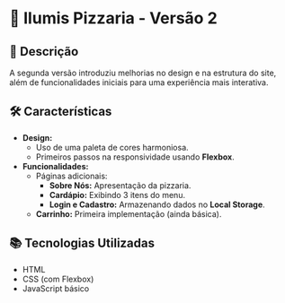 # 🍕 Ilumis Pizzaria - Versão 2  

## 📖 Descrição  
A segunda versão introduziu melhorias no design e na estrutura do site, além de funcionalidades iniciais para uma experiência mais interativa.  

## 🛠️ Características  
- **Design:**  
  - Uso de uma paleta de cores harmoniosa.  
  - Primeiros passos na responsividade usando **Flexbox**.  
- **Funcionalidades:**  
  - Páginas adicionais:  
    - **Sobre Nós:** Apresentação da pizzaria.  
    - **Cardápio:** Exibindo 3 itens do menu.  
    - **Login e Cadastro:** Armazenando dados no **Local Storage**.  
  - **Carrinho:** Primeira implementação (ainda básica).  

## 📚 Tecnologias Utilizadas  
- HTML  
- CSS (com Flexbox)  
- JavaScript básico  

